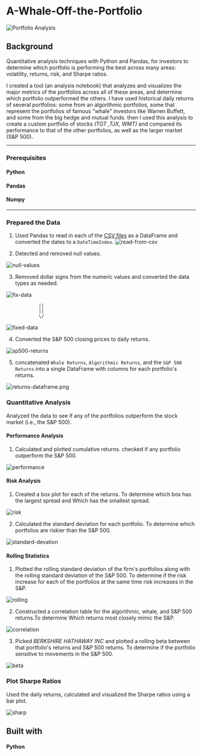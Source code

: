 # A-Whale-Off-the-Portfolio

![Portfolio Analysis](Images/portfolio-analysis.png)

## Background


Quantitative analysis techniques with Python and Pandas, for investors to determine which portfolio is performing the best across many areas: volatility, returns, risk, and Sharpe ratios.

I created a tool (an analysis notebook) that analyzes and visualizes the major metrics of the portfolios across all of these areas, and determine which portfolio outperformed the others. I have used historical daily returns of several portfolios: some from an algorithmic portfolios, some that represent the portfolios of famous "whale" investors like Warren Buffett, and some from the big hedge and mutual funds.
then I used this analysis to create a custom portfolio of stocks *(TGT ,TJX, WMT)* and compared its performance to that of the other portfolios, as well as the larger market (S&P 500).

-----
### Prerequisites

#### Python
#### Pandas
#### Numpy
-------

### Prepared the Data
1. Used Pandas to read in each of the [CSV files](Resources) as a DataFrame and converted the dates to a `DateTimeIndex`.
![read-from-csv](Images/read-data-1.png)

2. Detected and removed null values.



 ![null-values](Images/remove-null.png)

3. Removed dollar signs from the numeric values and converted the data types as needed.


![fix-data](Images/sp500-with.png)
 
 
                ||
                ||
                \/
![fixed-data](Images/sp500-without.png)

4. Converted the S&P 500 closing prices to daily returns.


![sp500-returns](Images/sp500-daily-return.png)

5. concatenated `Whale Returns`, `Algorithmic Returns`, and the `S&P 500 Returns` into a single DataFrame with columns for each portfolio's returns.


  ![returns-dataframe.png](Images/returns-dataframe.png)
  
 
 
### Quantitative Analysis

Analyzed the data to see if any of the portfolios outperform the stock market (i.e., the S&P 500).

#### Performance Analysis

1. Calculated and plotted cumulative returns. checked if any portfolio outperform the S&P 500.


![performance](Images/performance.png)


#### Risk Analysis

1. Created a box plot for each of the returns. To determine which box has the largest spread and Which has the smallest spread.

![risk](Images/risk.png)

2. Calculated the standard deviation for each portfolio. To determine which portfolios are riskier than the S&P 500.

![standard-devation](Images/std-comprae.png)

#### Rolling Statistics

1. Plotted the rolling standard deviation of the firm's portfolios along with the rolling standard deviation of the S&P 500. To determine if the risk increase for each of the portfolios at the same time risk increases in the S&P.

![rolling](Images/rolling-1.png)

2. Constructed a correlation table for the algorithmic, whale, and S&P 500 returns.To determine Which returns most closely mimic the S&P.

![correlation](Images/correlation.png)

3. Picked *BERKSHIRE HATHAWAY INC* and plotted a rolling beta between that portfolio's returns and S&P 500 returns. To determine if the portfolio sensitive to movements in the S&P 500.

![beta](Images/beta.png)

### Plot Sharpe Ratios

Used the daily returns, calculated and visualized the Sharpe ratios using a bar plot.

![sharp](Images/sharp-ratio.png)



## Built with

#### Python
